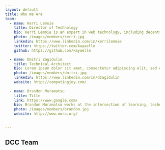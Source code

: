 ```yaml
---
layout: default
title: Who We Are
team:
  - name: Kerri Lemoie
    title: Director of Technology
    bio: Kerri Lemoie is an expert in web technology, including decentralized technologies and standards such as verifiable credentials and decentralized identifiers. In her 20+ years of experience, she has served in multiple leadership capacities including senior management, CTO, and advisory roles. As Director of Technology at the Digital Credentials Consortium she is leading the development of a trusted, distributed, and shared infrastructure that will become the standard for issuing, storing, displaying, and verifying digital academic credentials.
    photo: /images/members/kerri.jpg
    linkedin: https://www.linkedin.com/in/kerrilemoie
    twitter: https://twitter.com/kayaelle
    github: https://github.com/kayaelle

  - name: Dmitri Zagidulin
    title: Technical Architect
    bio: Lorem ipsum dolor sit amet, consectetur adipiscing elit, sed do eiusmod tempor incididunt ut labore et dolore magna aliqua. Ut enim ad minim veniam, quis nostrud exercitation ullamco laboris nisi ut aliquip ex ea commodo consequat.
    photo: /images/members/dmitri.jpg
    linkedin: https://www.linkedin.com/in/dzagidulin
    website: http://computingjoy.com/
    
  - name: Brandon Muramatsu
    title: Title
    link: https://www.google.com/
    bio: Brandon Muramatsu works at the intersection of learning, technology innovation and scale. His work focuses on online and digital learning to improve teaching and learning with a focus on open education. He has been involved in the development of learning technologies and education technologies, curriculum and course development, open education / opencourseware and educational digital libraries over the last 25+ years.
    photo: /images/members/brandon.jpg
    website: http://www.mura.org/
  

---
```


## DCC Team